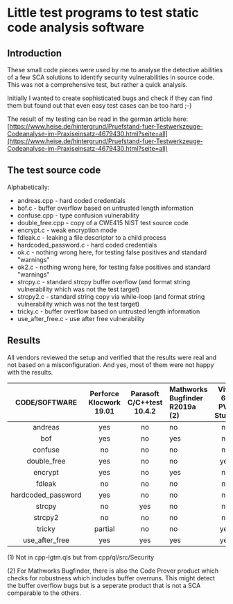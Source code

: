 # Little test programs to test static code analysis software

## Introduction

These small code pieces were used by me to analyse the detective abilities
of a few SCA solutions to identify security vulnerabilities in source code.
This was not a comprehensive test, but rather a quick analysis.

Initially I wanted to create sophisticated bugs and check if they can find
them but found out that even easy test cases can be too hard ;-)

The result of my testing can be read in the german article here:
[https://www.heise.de/hintergrund/Pruefstand-fuer-Testwerkzeuge-Codeanalyse-im-Praxiseinsatz-4679430.html?seite=all](https://www.heise.de/hintergrund/Pruefstand-fuer-Testwerkzeuge-Codeanalyse-im-Praxiseinsatz-4679430.html?seite=all)

## The test source code

Alphabetically:

 - andreas.cpp - hard coded credentials
 - bof.c - buffer overflow based on untrusted length information
 - confuse.cpp - type confusion vulnerability
 - double_free.cpp - copy of a CWE415 NIST test source code
 - encrypt.c - weak encryption mode
 - fdleak.c - leaking a file descriptor to a child process
 - hardcoded_password.c - hard coded credentials
 - ok.c - nothing wrong here, for testing false positives and standard "warnings"
 - ok2.c - nothing wrong here, for testing false positives and standard "warnings"
 - strcpy.c - standard strcpy buffer overflow (and format string vulnerability which was not the test target)
 - strcpy2.c - standard string copy via while-loop (and format string vulnerability which was not the test target)
 - tricky.c - buffer overflow based on untrusted length information
 - use_after_free.c - use after free vulnerability

## Results

All vendors reviewed the setup and verified that the results were real and not
based on a misconfiguration.
And yes, most of them were not happy with the results.

|   CODE/SOFTWARE    |Perforce Klocwork 19.01|Parasoft C/C++test 10.4.2|Mathworks Bugfinder R2019a (2)|Viva 64 PVS Studio|CodeQL Feb 2022|joern Feb 2022|cppcheck 2.6|llvm 14 clang-analyzer|
|:------------------:|:------:|:-------:|:--------|:-------------:|:------:|:------:|:------------:|:------------:|
| andreas            | yes    | no      | no      | no            | no     | no     | no           | no           |
| bof                | yes    | no      | yes     | no            | yes    | no     | no           | no           |
| confuse            | no     | no      | no      | no            | no     | no     | no           | no           |
| double_free        | yes    | no      | no      | yes           | no     | no     | no           | yes          |
| encrypt            | yes    | no      | yes     | no            | yes(1) | no     | no           | no           |
| fdleak             | no     | no      | no      | no            | no     | no     | no           | no           |
| hardcoded_password | yes    | no      | no      | no            | no     | no     | no           | no           |
| strcpy             | no     | yes     | no      | no            | yes(1) | no     | no           | no           |
| strcpy2            | no     | no      | no      | no            | no     | no     | no           | no           |
| tricky             |partial | no      | no      | yes           | no     | no     | no           | no           |
| use_after_free     | yes    | yes     | yes     | yes           | no     | no     | yes          | yes          |

(1) Not in cpp-lgtm.qls but from cpp/ql/src/Security

(2) For Mathworks Bugfinder, there is also the Code Prover product which checks
    for robustness which includes buffer overruns. This might detect the buffer
    overflow bugs but is a seperate product that is not a SCA comparable to the
    others.
